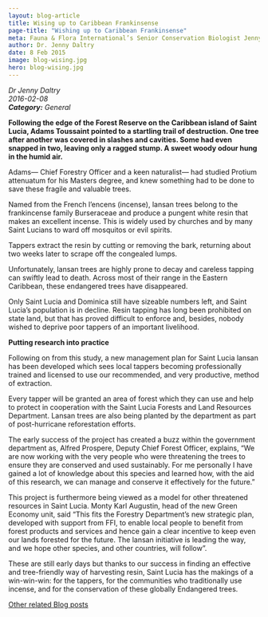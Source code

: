 ```yaml
---
layout: blog-article
title: Wising up to Caribbean Frankinsense
page-title: "Wishing up to Caribbean Frankinsense"
meta: Fauna & Flora International’s Senior Conservation Biologist Jenny Daltry reveals how a study of the lansan tree is helping to support livelihoods and species conservation in Saint Lucia.
author: Dr. Jenny Daltry
date: 8 Feb 2015
image: blog-wising.jpg
hero: blog-wising.jpg
---
```


<p><i class="micro">Dr Jenny Daltry<br>2016-02-08<br><b>Category:</b> General</i></p>
<b>Following the edge of the Forest Reserve on the Caribbean island of Saint Lucia, Adams Toussaint pointed to a startling trail of destruction. One tree after another was covered in slashes and cavities. Some had even snapped in two, leaving only a ragged stump. A sweet woody odour hung in the humid air.</b>

Adams— Chief Forestry Officer and a keen naturalist— had studied Protium attenuatum for his Masters degree, and knew something had to be done to save these fragile and valuable trees.

Named from the French l’encens (incense), lansan trees belong to the frankincense family Burseraceae and produce a pungent white resin that makes an excellent incense. This is widely used by churches and by many Saint Lucians to ward off mosquitos or evil spirits.

Tappers extract the resin by cutting or removing the bark, returning about two weeks later to scrape off the congealed lumps.

Unfortunately, lansan trees are highly prone to decay and careless tapping can swiftly lead to death. Across most of their range in the Eastern Caribbean, these endangered trees have disappeared.

Only Saint Lucia and Dominica still have sizeable numbers left, and Saint Lucia’s population is in decline. Resin tapping has long been prohibited on state land, but that has proved difficult to enforce and, besides, nobody wished to deprive poor tappers of an important livelihood.

<b>Putting research into practice</b>

Following on from this study, a new management plan for Saint Lucia lansan has been developed which sees local tappers becoming professionally trained and licensed to use our recommended, and very productive, method of extraction.

Every tapper will be granted an area of forest which they can use and help to protect in cooperation with the Saint Lucia Forests and Land Resources Department. Lansan trees are also being planted by the department as part of post-hurricane reforestation efforts.

The early success of the project has created a buzz within the government department as, Alfred Prospere, Deputy Chief Forest Officer, explains, “We are now working with the very people who were threatening the trees to ensure they are conserved and used sustainably. For me personally I have gained a lot of knowledge about this species and learned how, with the aid of this research, we can manage and conserve it effectively for the future.”

This project is furthermore being viewed as a model for other threatened resources in Saint Lucia. Monty Karl Augustin, head of the new Green Economy unit, said “This fits the Forestry Department’s new strategic plan, developed with support from FFI, to enable local people to benefit from forest products and services and hence gain a clear incentive to keep even our lands forested for the future. The lansan initiative is leading the way, and we hope other species, and other countries, will follow”.

These are still early days but thanks to our success in finding an effective and tree-friendly way of harvesting resin, Saint Lucia has the makings of a win-win-win: for the tappers, for the communities who traditionally use incense, and for the conservation of these globally Endangered trees.

<a class="btn-coral" href="{{site.baseurl}}/blog/">Other related Blog posts</a>

